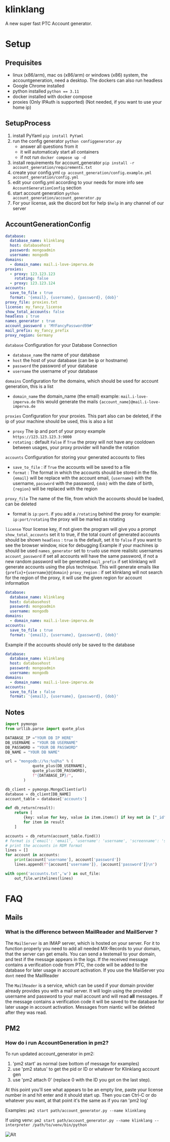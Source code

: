 # klinklang

A new super fast PTC Account generator.

# Setup

## Prequisites
- linux (x86/arm), mac os (x86/arm) or windows (x86) system, the accountgeneration, need a desktop. The dockers can also run headless
- Google Chrome installed
- python installed `python == 3.11`
- docker installed with docker compose
- proxies (Only IPAuth is supported) (Not needed, if you want to use your home ip)

## SetupProcess
1. install PyYaml `pip install PyYaml`
2. run the config generator `python configgenerator.py`
   - answer all questions from it
   - it will automaticaly start all containers
   - if not run `docker compose up -d`
3. install requirements for account_generator `pip install -r account_generation/requirements.txt`
4. create your config.yml `cp account_generation/config.example.yml account_generation/config.yml`
5. edit your config.yml according to your needs for more info see `AccountGenerationConfig` section
6. start account generation `python account_generation/account_generator.py`
7. For your license, ask the discord bot for help `$help` in any channel of our server 

## AccountGenerationConfig
```yaml
database:
  database_name: klinklang
  host: databasehost
  password: mongoadmin
  username: mongodb
domains:
  - domain_name: mail.i-love-imperva.de
proxies:
  - proxy: 123.123.123
    rotating: false
  - proxy: 123.123.124
accounts:
  save_to_file : true
  format: '{email}, {username}, {password}, {dob}'
proxy_file: proxies.txt
license: my_fancy_license
show_total_accounts: false
headless : true
names_generator : true
account_password : 'MYFancyPassword99#'
mail_prefix: my_fancy_prefix
proxy_region: Germany
```
`database` Configuration for your Database Connection
- `database_name` the name of your database
- `host` the host of your database (can be ip or hostname)
- `password` the password of your database
- `username` the username of your database

`domains` Configuration for the domains, which should be used for account generation, this is a list
- `domain_name` the domain_name (the email) example: `mail.i-love-imperva.de` this would generate the mails `{account_name}@mail.i-love-imperva.de`

`proxies` Configuration for your proxies. This part also can be deleted, if the ip of your machine should be used, this is also a list
- `proxy` The ip and port of your proxy example `https://123.123.123.3:9000`
- `rotating` : default `False` if `True` the proxy will not have any cooldown between usages, your proxy provider will handle the rotation

`accounts` Configuration for storing your generated accounts to files
- `save_to_file` : if `True` the accounts will be saved to a file
- `format` : The format in which the accounts should be stored in the file. `{email}` will be replace with the account email, `{username}` with the username, `password` with the password, `{dob}` with the date of birth, `{region}` will be replaced with the region

`proxy_file` The name of the file, from which the accounts should be loaded, can be deleted
- format is `ip:port`. if you add a `/rotating` behind the proxy for example: `ip:port/rotating` the proxy will be marked as rotating

`license` Your license key, if not given the program will give you a prompt
`show_total_accounts` set it to true, if the total count of generated accounts should be shown
`headless` : `true` is the default, set it to `false` if you want to see the browser window, nice for debugging
Example if your machines ip should be used
`names_generator` set to `true`to use more realisitc usernames
`account_password` if set all accounts will have the same password, if not a new random password will be generated
`mail_prefix` if set klinklang will generate accounts using the plus technique. This will generate emails like `{prefix}+{username}@{domain}`
`proxy_region` : if set klinklang will not search for the region of the proxy, it will use the given region for account information
```yaml
database:
  database_name: klinklang
  host: databasehost
  password: mongoadmin
  username: mongodb
domains:
  - domain_name: mail.i-love-imperva.de
accounts:
  save_to_file : true
  format: '{email}, {username}, {password}, {dob}'
```

Example if the accounts should only be saved to the database
```yaml
database:
  database_name: klinklang
  host: databasehost
  password: mongoadmin
  username: mongodb
domains:
  - domain_name: mail.i-love-imperva.de
accounts:
  save_to_file : false
  format: '{email}, {username}, {password}, {dob}'
```

## Notes
```python
import pymongo
from urllib.parse import quote_plus

DATABASE_IP ="YOUR DB IP HERE"
DB_USERNAME = "YOUR DB USERNAME"
DB_PASSWORD = "YOUR DB PASSWORD"
DB_NAME = "YOUR DB NAME"

url = "mongodb://%s:%s@%s" % (
            quote_plus(DB_USERNAME),
            quote_plus(DB_PASSWORD),
            f"{DATABASE_IP}/",
        )

db_client = pymongo.MongoClient(url)
database = db_client[DB_NAME]
account_table = database['accounts']

def db_return(result):
    return [
        {key: value for key, value in item.items() if key not in ["_id"]}
        for item in result
    ]

accounts = db_return(account_table.find())
# format is {'email': 'email', 'username': 'username', 'screenname': 'screenname', 'password': 'password', 'dob': '1994-10-06'}
# print the accounts in RDM format
lines = []
for account in accounts:
    print(account['username'], account['password'])
    lines.append(f"{account['username']}, {account['password']}\n")

with open('accounts.txt','w') as out_file:
    out_file.writelines(lines)
```

# FAQ

## Mails
### What is the difference between MailReader and MailServer ?
The `MailServer` is an IMAP server, which is hosted on your server. For it to function properly you need to add all
needed MX-Records to your domain, that the server can get emails. You can send a testemail to your domain, and test if the message appears in the logs.
If the received message contains a verification code from PTC, the code will be added to the database for later usage in account activation.
If you use the MailServer you `dont` need the MailReader

The `MailReader` is a service, which can be used if your domain provider already provides you with a mail server. It will login using the provided
username and password to your mail account and will read **all** messages. If the message contains a verification code it will be saved to the database
for later usage in account activation. Messages from niantic will be deleted after they was read.

## PM2
### How do i run AccountGeneration in pm2? 
To run updated account_generator in pm2:

1. 'pm2 start' as normal (see bottom of message for examples)
2. use 'pm2 status' to get the pid or ID or whatever for Klinklang account gen
3. use 'pm2 attach 0' (replace 0 with the ID you got on the last step).

At this point you'll see what appears to be an empty line, paste your license number in and hit enter and it should start up. Then you can Ctrl-C or do whatever you want, at that point it's the same as if you ran 'pm2 log'

Examples:
`pm2 start path/account_generator.py --name klinklang`

If using venv:
`pm2 start path/account_generator.py --name klinklang --interpreter /path/to/venv/bin/python`

![Alt](https://repobeats.axiom.co/api/embed/93648957b6caf0ded61013da22c2e0abaf820911.svg "Repobeats analytics image")

